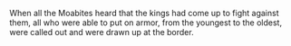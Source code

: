 When all the Moabites heard that the kings had come up to fight against them, all who were able to put on armor, from the youngest to the oldest, were called out and were drawn up at the border.
